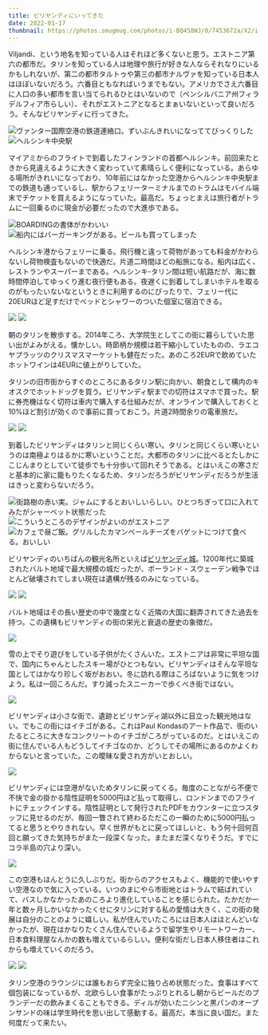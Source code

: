 ```yaml
---
title: ビリヤンディにいってきた
date: 2022-01-17
thumbnail: https://photos.smugmug.com/photos/i-BQ458WJ/0/7453672a/X2/i-BQ458WJ-X2.jpg
---
```


Viljandi、という地名を知っている人はそれほど多くないと思う。エストニア第六の都市だ。タリンを知っている人は地理や旅行が好きな人ならそれなりにいるかもしれないが、第二の都市タルトゥや第三の都市ナルヴァを知っている日本人はほぼいないだろう。六番目ともなればいうまでもない。アメリカでさえ六番目に人口の多い都市を言い当てられるひとはいないので（ペンシルバニア州フィラデルフィア市らしい）、それがエストニアとなるとまぁいないといって良いだろう。そんなビリヤンディに行ってきた。

![ヴァンター国際空港の鉄道連絡口。ずいぶんきれいになっててびっくりした](https://photos.smugmug.com/photos/i-gv9jR6h/0/a0b599e0/X2/i-gv9jR6h-X2.jpg)
![ヘルシンキ中央駅](https://photos.smugmug.com/photos/i-B4Rh7fQ/0/c89e7542/X2/i-B4Rh7fQ-X2.jpg)

マイアミからのフライトで到着したフィンランドの首都ヘルシンキ。前回来たときから見違えるように大きく変わっていて素晴らしく便利になっている。あらゆる場所がきれいになっており、10年前にはなかった空港からヘルシンキ中央駅までの鉄道も通っているし、駅からフェリーターミナルまでのトラムはモバイル端末でチケットを買えるようになっていた。最高だ。ちょっとまえは旅行者がトラムに一回乗るのに現金が必要だったので大進歩である。

![BOARDINGの書体がかわいい](https://photos.smugmug.com/photos/i-sXkpKnQ/0/cc1c9a46/X2/i-sXkpKnQ-X2.jpg)
![船内にはバーガーキングがある。ビールも買ってしまった](https://photos.smugmug.com/photos/i-gmTWvDK/0/e80dd690/X2/i-gmTWvDK-X2.jpg)

ヘルシンキ港からフェリーに乗る。飛行機と違って荷物があっても料金がかわらないし荷物検査もないので快適だ。片道二時間ほどの船旅になる。船内は広く、レストランやスーパーまである。ヘルシンキ-タリン間は短い航路だが、海に数時間停泊してゆっくり進む夜行便もある。夜遅くに到着してしまいホテルを取るのがもったいないなというときに利用するのにぴったりで、フェリー代に20EURほど足すだけでベッドとシャワーのついた個室に宿泊できる。

![](https://photos.smugmug.com/photos/i-kzVPx4q/0/11b37fb8/X2/i-kzVPx4q-X2.jpg)
![](https://photos.smugmug.com/photos/i-S8hSFDw/0/e6f6e67a/X2/i-S8hSFDw-X2.jpg)

朝のタリンを散歩する。2014年ころ、大学院生としてこの街に暮らしていた思い出がよみがえる。懐かしい。時節柄か規模は若干縮小していたものの、ラエコヤプラッツのクリスマスマーケットも健在だった。あのころ2EURで飲めていたホットワインは4EURに値上がりしていた。

タリンの旧市街からすぐのところにあるタリン駅に向かい、朝食として構内のキオスクでホットドッグを買う。ビリヤンディ駅までの切符はスマホで買った。駅に券売機はなく切符は車内で購入する仕組みだが、オンラインで購入しておくと10%ほど割引が効くので事前に買っておこう。片道2時間余りの電車旅だ。

![](https://photos.smugmug.com/photos/i-83HSZBF/0/dc2c508d/X2/i-83HSZBF-X2.jpg)
![](https://photos.smugmug.com/photos/i-s9RP43x/0/8d3d2201/X2/i-s9RP43x-X2.jpg)

到着したビリヤンディはタリンと同じくらい寒い。タリンと同じくらい寒いというのは南極よりはるかに寒いということだ。大都市のタリンに比べるとたしかにこじんまりとしていて徒歩でも十分歩いて回れそうである。とはいえこの寒さだと基本的に家に籠もりたくなるため、タリンだろうがビリヤンディだろうが生活はきっと変わらないだろう。

![街路樹の赤い実。ジャムにするとおいしいらしい。ひとつちぎって口に入れてみたがシャーベット状態だった](https://photos.smugmug.com/photos/i-jt8TBKv/0/d8597a68/X2/i-jt8TBKv-X2.jpg)
![こういうところのデザインがよいのがエストニア](https://photos.smugmug.com/photos/i-RhQMHBL/0/c5e90b6d/X2/i-RhQMHBL-X2.jpg)
![カフェで昼ご飯。グリルしたカマンベールチーズをバゲットにつけて食べる。おいしい](https://photos.smugmug.com/photos/i-fmWTBRG/0/8738f83d/X2/i-fmWTBRG-X2.jpg)

ビリヤンディのいちばんの観光名所といえば[ビリヤンディ城](https://en.wikipedia.org/wiki/Viljandi_Castle)。1200年代に築城されたバルト地域で最大規模の城だったが、ポーランド・スウェーデン戦争でほとんど破壊されてしまい現在は遺構が残るのみになっている。

![](https://photos.smugmug.com/photos/i-S85ZR7V/0/bd187b07/X2/i-S85ZR7V-X2.jpg)
![](https://photos.smugmug.com/photos/i-zkXsdJM/0/c8af2f27/X2/i-zkXsdJM-X2.jpg)

バルト地域はその長い歴史の中で幾度となく近隣の大国に翻弄されてきた過去を持つ。この遺構もビリヤンディの街の栄光と衰退の歴史の象徴だ。

![](https://photos.smugmug.com/photos/i-w26RVXs/0/120c7b5d/X2/i-w26RVXs-X2.jpg)

雪の上でそり遊びをしている子供がたくさんいた。エストニアは非常に平坦な国で、国内にちゃんとしたスキー場がひとつもない。ビリヤンディはそんな平坦な国としてはかなり珍しく坂がおおい。冬に訪れる際はころばないように気をつけよう。私は一回ころんだ。すり減ったスニーカーで歩くべき街ではない。

![](https://photos.smugmug.com/photos/i-8cP3nKZ/0/0bbd58b2/X2/i-8cP3nKZ-X2.jpg)

ビリヤンディは小さな街で、遺跡とビリヤンディ湖以外に目立った観光地はない。でもこの街にはイチゴがある。これはPaul Kondasのアート作品で、街のいたるところに大きなコンクリートのイチゴがころがっているのだ。とはいえこの街に住んでいる人もどうしてイチゴなのか、どうしてその場所にあるのかよくわからないと言っていた。この曖昧な愛され方がいとおしい。

![](https://photos.smugmug.com/photos/i-HSwsJNh/0/a298bfd0/X2/i-HSwsJNh-X2.jpg)

ビリヤンディには空港がないためタリンに戻ってくる。毎度のことながら不便で不快で金の掛かる陰性証明を5000円ほど払って取得し、ロンドンまでのフライトにチェックインする。陰性証明として発行されたPDFをカウンターに立つスタッフに見せるのだが、毎回一瞥されて終わるただこの一瞬のために5000円払ってると思うとやりきれない。早く世界がもとに戻ってほしいと、もう何十回何百回と願ってきた気持ちがまた一段深くなった。またまだ深くなりそうだ。すでにコラ半島の穴より深い。

![](https://photos.smugmug.com/photos/i-qHQD2DR/0/fce54271/X2/i-qHQD2DR-X2.jpg)

この空港もほんとうに久しぶりだ。街からのアクセスもよく、機能的で使いやすい空港なので気に入っている。いつのまにやら市街地とはトラムで結ばれていて、バスしかなかったあのころより進化していることを感じられた。たかだか一年と数ヶ月しかいなかったくせにタリンに対する私の愛情は大きく、この街の発展は自分のことのように嬉しい。私が住んでいたころには日本人はほとんどいなかったが、現在はかなりたくさん住んでいるようで留学生やリモートワーカー、日本食料理屋なんかの数も増えているらしい。便利な街だし日本人移住者はこれからも増えていくのだろう。

![](https://photos.smugmug.com/photos/i-VwNvbKj/0/0333a7e5/X2/i-VwNvbKj-X2.jpg)
![](https://photos.smugmug.com/photos/i-mLh8jLT/0/81de7d9b/X2/i-mLh8jLT-X2.jpg)

タリン空港のラウンジには誰もおらず完全に独り占め状態だった。食事はすべて個包装になっているが、北欧らしい食事がたっぷりとれるし朝からビールだのブランデーだの飲みまくることもできる。ディルが効いたニシンと黒パンのオープンサンドの味は学生時代を思い出して感動する。最高だ。本当に良い国だ。また何度だって来たい。
